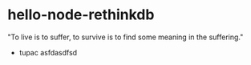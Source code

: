 # hello-node-rethinkdb
"To live is to suffer, to survive is to find some meaning in the suffering."
- tupac
asfdasdfsd
